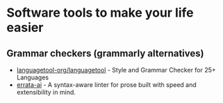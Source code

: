 # Software tools to make your life easier

## Grammar checkers (grammarly alternatives)

- [languagetool-org/languagetool](https://github.com/languagetool-org/languagetool) - Style and Grammar Checker for 25+ Languages
- [errata-ai](https://github.com/errata-ai/vale) - A syntax-aware linter for prose built with speed and extensibility in mind.